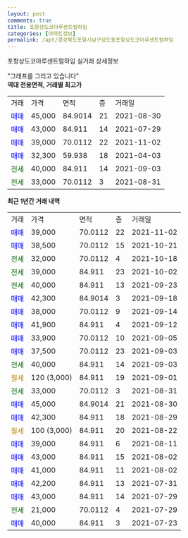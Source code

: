 ```yaml
---
layout: post
comments: true
title: 포항상도코아루센트럴하임
categories: [아파트정보]
permalink: /apt/경상북도포항시남구상도동포항상도코아루센트럴하임
---
```


포항상도코아루센트럴하임 실거래 상세정보

<script type="text/javascript">
  google.charts.load('current', {'packages':['line', 'corechart']});
  google.charts.setOnLoadCallback(drawChart);

  function drawChart() {
    var data = new google.visualization.DataTable();
    data.addColumn('date', '거래일');
    data.addColumn('number', "매매");
    data.addColumn('number', "전세");
    data.addColumn('number', "전매");

    data.addRows([[new Date(Date.parse("2021-11-02")), 39000, null, null], [new Date(Date.parse("2021-10-21")), 38500, null, null], [new Date(Date.parse("2021-10-18")), null, 32000, null], [new Date(Date.parse("2021-10-02")), null, 39000, null], [new Date(Date.parse("2021-09-23")), null, 40000, null], [new Date(Date.parse("2021-09-18")), 42300, null, null], [new Date(Date.parse("2021-09-14")), 38000, null, null], [new Date(Date.parse("2021-09-12")), 41900, null, null], [new Date(Date.parse("2021-09-05")), 33900, null, null], [new Date(Date.parse("2021-09-03")), 37500, null, null], [new Date(Date.parse("2021-09-03")), null, 40000, null], [new Date(Date.parse("2021-09-01")), null, null, null], [new Date(Date.parse("2021-08-31")), null, 33000, null], [new Date(Date.parse("2021-08-30")), 45000, null, null], [new Date(Date.parse("2021-08-29")), 42300, null, null], [new Date(Date.parse("2021-08-22")), null, null, null], [new Date(Date.parse("2021-08-11")), 39000, null, null], [new Date(Date.parse("2021-08-02")), 43000, null, null], [new Date(Date.parse("2021-08-02")), 41000, null, null], [new Date(Date.parse("2021-07-31")), 42200, null, null], [new Date(Date.parse("2021-07-29")), 43000, null, null], [new Date(Date.parse("2021-07-29")), null, 21000, null], [new Date(Date.parse("2021-07-23")), 40000, null, null]]);

    var options = {
      hAxis: {
        format: 'yyyy/MM/dd'
      },    
      lineWidth: 0,
      pointsVisible: true,    
      title: '최근 1년간 유형별 실거래가 분포',
      legend: { position: 'bottom' }
    };

    var formatter = new google.visualization.NumberFormat({pattern:'###,###'} );
    formatter.format(data, 1);
    formatter.format(data, 2);
    
    setTimeout(function() {
        var chart = new google.visualization.LineChart(document.getElementById('columnchart_material'));
        chart.draw(data, (options));
        document.getElementById('loading').style.display = 'none';
    }, 200);
  }
</script>


<div id="loading" style="z-index:20; display: block; margin-left: 0px">"그래프를 그리고 있습니다"</div>
<div id="columnchart_material" style="width: 95%; margin-left: 0px; display: block"></div>
<!-- contents start -->
<b>역대 전용면적, 거래별 최고가</b>
<table class="sortable">
    <tr>
      <td>거래</td>
      <td>가격</td>
      <td>면적</td>
      <td>층</td>
      <td>거래일</td>
    </tr>
        <tr>
          <td><a style="color: blue">매매</a></td>
          <td>45,000</td>
          <td>84.9014</td>
          <td>21</td>
          <td>2021-08-30</td>
        </tr>            <tr>
          <td><a style="color: blue">매매</a></td>
          <td>43,000</td>
          <td>84.911</td>
          <td>14</td>
          <td>2021-07-29</td>
        </tr>            <tr>
          <td><a style="color: blue">매매</a></td>
          <td>39,000</td>
          <td>70.0112</td>
          <td>22</td>
          <td>2021-11-02</td>
        </tr>            <tr>
          <td><a style="color: blue">매매</a></td>
          <td>32,300</td>
          <td>59.938</td>
          <td>18</td>
          <td>2021-04-03</td>
        </tr>        
        <tr>
              <td><a style="color: darkgreen">전세</a></td>
              <td>40,000</td>
              <td>84.911</td>
              <td>14</td>
              <td>2021-09-03</td>
            </tr>            <tr>
              <td><a style="color: darkgreen">전세</a></td>
              <td>33,000</td>
              <td>70.0112</td>
              <td>3</td>
              <td>2021-08-31</td>
            </tr>        
    
</table>

<b>최근 1년간 거래 내역</b>

<table class="sortable">
    <tr>
      <td>거래</td>
      <td>가격</td>
      <td>면적</td>
      <td>층</td>
      <td>거래일</td>
    </tr>
    <tr>
      <td><a style="color: blue">매매</a></td>
      <td>39,000</td>
      <td>70.0112</td>
      <td>22</td>
      <td>2021-11-02</td>
    </tr>          <tr>
      <td><a style="color: blue">매매</a></td>
      <td>38,500</td>
      <td>70.0112</td>
      <td>15</td>
      <td>2021-10-21</td>
    </tr>          <tr>
      <td><a style="color: darkgreen">전세</a></td>
      <td>32,000</td>
      <td>70.0112</td>
      <td>4</td>
      <td>2021-10-18</td>
    </tr>          <tr>
      <td><a style="color: darkgreen">전세</a></td>
      <td>39,000</td>
      <td>84.911</td>
      <td>23</td>
      <td>2021-10-02</td>
    </tr>          <tr>
      <td><a style="color: darkgreen">전세</a></td>
      <td>40,000</td>
      <td>84.911</td>
      <td>13</td>
      <td>2021-09-23</td>
    </tr>          <tr>
      <td><a style="color: blue">매매</a></td>
      <td>42,300</td>
      <td>84.9014</td>
      <td>3</td>
      <td>2021-09-18</td>
    </tr>          <tr>
      <td><a style="color: blue">매매</a></td>
      <td>38,000</td>
      <td>70.0112</td>
      <td>9</td>
      <td>2021-09-14</td>
    </tr>          <tr>
      <td><a style="color: blue">매매</a></td>
      <td>41,900</td>
      <td>84.911</td>
      <td>4</td>
      <td>2021-09-12</td>
    </tr>          <tr>
      <td><a style="color: blue">매매</a></td>
      <td>33,900</td>
      <td>70.0112</td>
      <td>10</td>
      <td>2021-09-05</td>
    </tr>          <tr>
      <td><a style="color: blue">매매</a></td>
      <td>37,500</td>
      <td>70.0112</td>
      <td>23</td>
      <td>2021-09-03</td>
    </tr>          <tr>
      <td><a style="color: darkgreen">전세</a></td>
      <td>40,000</td>
      <td>84.911</td>
      <td>14</td>
      <td>2021-09-03</td>
    </tr>          <tr>
      <td><a style="color: darkgoldenrod">월세</a></td>
      <td>120 (3,000)</td>
      <td>84.911</td>
      <td>19</td>
      <td>2021-09-01</td>
    </tr>          <tr>
      <td><a style="color: darkgreen">전세</a></td>
      <td>33,000</td>
      <td>70.0112</td>
      <td>3</td>
      <td>2021-08-31</td>
    </tr>          <tr>
      <td><a style="color: blue">매매</a></td>
      <td>45,000</td>
      <td>84.9014</td>
      <td>21</td>
      <td>2021-08-30</td>
    </tr>          <tr>
      <td><a style="color: blue">매매</a></td>
      <td>42,300</td>
      <td>84.911</td>
      <td>18</td>
      <td>2021-08-29</td>
    </tr>          <tr>
      <td><a style="color: darkgoldenrod">월세</a></td>
      <td>100 (3,000)</td>
      <td>84.911</td>
      <td>20</td>
      <td>2021-08-22</td>
    </tr>          <tr>
      <td><a style="color: blue">매매</a></td>
      <td>39,000</td>
      <td>84.911</td>
      <td>6</td>
      <td>2021-08-11</td>
    </tr>          <tr>
      <td><a style="color: blue">매매</a></td>
      <td>43,000</td>
      <td>84.911</td>
      <td>15</td>
      <td>2021-08-02</td>
    </tr>          <tr>
      <td><a style="color: blue">매매</a></td>
      <td>41,000</td>
      <td>84.911</td>
      <td>11</td>
      <td>2021-08-02</td>
    </tr>          <tr>
      <td><a style="color: blue">매매</a></td>
      <td>42,200</td>
      <td>84.911</td>
      <td>13</td>
      <td>2021-07-31</td>
    </tr>          <tr>
      <td><a style="color: blue">매매</a></td>
      <td>43,000</td>
      <td>84.911</td>
      <td>14</td>
      <td>2021-07-29</td>
    </tr>          <tr>
      <td><a style="color: darkgreen">전세</a></td>
      <td>21,000</td>
      <td>70.0112</td>
      <td>4</td>
      <td>2021-07-29</td>
    </tr>          <tr>
      <td><a style="color: blue">매매</a></td>
      <td>40,000</td>
      <td>84.911</td>
      <td>3</td>
      <td>2021-07-23</td>
    </tr>      </table>
<!-- contents end -->    

